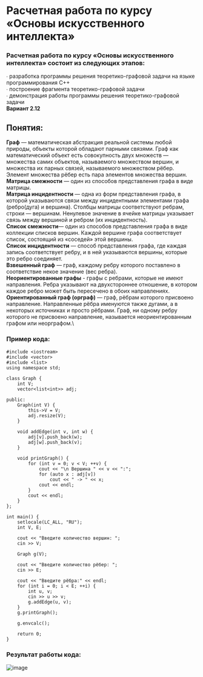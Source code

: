 # Расчетная работа по курсу «Основы искусственного интеллекта» 
### Расчетная работа по курсу «Основы искусственного интеллекта» состоит из следующих этапов:
∙ разработка программы решения теоретико-графовой задачи на языке программирования C++\
∙ построение фрагмента теоретико-графовой задачи\
∙ демонстрация работы программы решения теоретико-графовой задачи\
**Вариант 2.12**
## Понятия: 
**Граф** — математическая абстракция реальной системы любой природы, объекты которой обладают парными связями. Граф как математический объект есть совокупность двух множеств — множества самих объектов, называемого множеством вершин, и множества их парных связей, называемого множеством рёбер. Элемент множества рёбер есть пара элементов множества вершин.\
**Матрица смежности** — один из способов представления графа в виде матрицы.\
**Матрица инцидентности** — одна из форм представления графа, в которой указываются связи между инцидентными элементами графа (ребро(дуга) и вершина). Столбцы матрицы соответствуют ребрам, строки — вершинам. Ненулевое значение в ячейке матрицы указывает связь между вершиной и ребром (их инцидентность).\
**Список смежности**— один из способов представления графа в виде коллекции списков вершин. Каждой вершине графа соответствует список, состоящий из «соседей» этой вершины.\
**Список инцидентности**  — способ представления графа, где каждая запись соответствует ребру, и в ней указываются вершины, которые это ребро соединяет.\
**Взвешенный граф** — граф, каждому ребру которого поставлено в соответствие некое значение (вес ребра).\
**Неориентированные графы** - графы с ребрами, которые не имеют направления. Ребра указывают на двухстороннее отношение, в котором каждое ребро может быть пересечено в обоих направлениях.\
**Ориентированный граф (орграф)** — граф, рёбрам которого присвоено направление. Направленные рёбра именуются также дугами, а в некоторых источниках и просто рёбрами. Граф, ни одному ребру которого не присвоено направление, называется неориентированным графом или неорграфом.\
### Пример кода:
```
#include <iostream>
#include <vector>
#include <list>
using namespace std;

class Graph {
    int V;
    vector<list<int>> adj;

public:
    Graph(int V) {
        this->V = V;
        adj.resize(V);
    }

    void addEdge(int v, int w) {
        adj[v].push_back(w);
        adj[w].push_back(v);
    }

    void printGraph() {
        for (int v = 0; v < V; ++v) {
            cout << "\n Вершина " << v << ":";
            for (auto x : adj[v])
                cout << " -> " << x;
            cout << endl;
        }
        cout << endl;
    }
};

int main() {
    setlocale(LC_ALL, "RU");
    int V, E;

    cout << "Введите количество вершин: ";
    cin >> V;

    Graph g(V);

    cout << "Введите количество рёбер: ";
    cin >> E;

    cout << "Введите рёбра:" << endl; 
    for (int i = 0; i < E; ++i) { 
        int u, v; 
        cin >> u >> v; 
        g.addEdge(u, v);
    }
    g.printGraph();

    g.envcalc();

    return 0;
}
```
### Результат работы кода:
![image](https://github.com/user-attachments/assets/1aef4472-adef-4021-9dab-ff29a1722f81)

